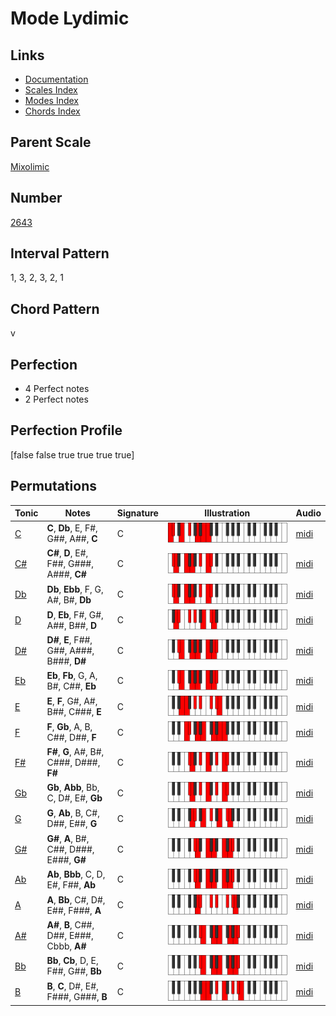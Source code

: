 # Mode Lydimic

## Links

- [Documentation](README.md)
- [Scales Index](Scales.md)
- [Modes Index](Modes.md)
- [Chords Index](Chords.md)

## Parent Scale

[Mixolimic](ScaleMixolimic.md)

## Number

[2643](https://ianring.com/musictheory/scales/2643)

## Interval Pattern

1, 3, 2, 3, 2, 1

## Chord Pattern

v

## Perfection

- 4 Perfect notes
- 2 Perfect notes

## Perfection Profile

[false false true true true true]

## Permutations

| Tonic | Notes | Signature | Illustration | Audio |
|-------|-------|-----------|--------------|-------|
| [C](ModeCNaturalLydimic.md) | **C**, **Db**, E, F#, G##, A##, **C** | C | ![CNaturalLydimic](ModeCNaturalLydimic.png) | [midi](https://github.com/edipermadi/music/blob/main/docs/ModeCNaturalLydimic.mid?raw=true) |
| [C#](ModeCSharpLydimic.md) | **C#**, **D**, E#, F##, G###, A###, **C#** | C | ![CSharpLydimic](ModeCSharpLydimic.png) | [midi](https://github.com/edipermadi/music/blob/main/docs/ModeCSharpLydimic.mid?raw=true) |
| [Db](ModeDFlatLydimic.md) | **Db**, **Ebb**, F, G, A#, B#, **Db** | C | ![DFlatLydimic](ModeDFlatLydimic.png) | [midi](https://github.com/edipermadi/music/blob/main/docs/ModeDFlatLydimic.mid?raw=true) |
| [D](ModeDNaturalLydimic.md) | **D**, **Eb**, F#, G#, A##, B##, **D** | C | ![DNaturalLydimic](ModeDNaturalLydimic.png) | [midi](https://github.com/edipermadi/music/blob/main/docs/ModeDNaturalLydimic.mid?raw=true) |
| [D#](ModeDSharpLydimic.md) | **D#**, **E**, F##, G##, A###, B###, **D#** | C | ![DSharpLydimic](ModeDSharpLydimic.png) | [midi](https://github.com/edipermadi/music/blob/main/docs/ModeDSharpLydimic.mid?raw=true) |
| [Eb](ModeEFlatLydimic.md) | **Eb**, **Fb**, G, A, B#, C##, **Eb** | C | ![EFlatLydimic](ModeEFlatLydimic.png) | [midi](https://github.com/edipermadi/music/blob/main/docs/ModeEFlatLydimic.mid?raw=true) |
| [E](ModeENaturalLydimic.md) | **E**, **F**, G#, A#, B##, C###, **E** | C | ![ENaturalLydimic](ModeENaturalLydimic.png) | [midi](https://github.com/edipermadi/music/blob/main/docs/ModeENaturalLydimic.mid?raw=true) |
| [F](ModeFNaturalLydimic.md) | **F**, **Gb**, A, B, C##, D##, **F** | C | ![FNaturalLydimic](ModeFNaturalLydimic.png) | [midi](https://github.com/edipermadi/music/blob/main/docs/ModeFNaturalLydimic.mid?raw=true) |
| [F#](ModeFSharpLydimic.md) | **F#**, **G**, A#, B#, C###, D###, **F#** | C | ![FSharpLydimic](ModeFSharpLydimic.png) | [midi](https://github.com/edipermadi/music/blob/main/docs/ModeFSharpLydimic.mid?raw=true) |
| [Gb](ModeGFlatLydimic.md) | **Gb**, **Abb**, Bb, C, D#, E#, **Gb** | C | ![GFlatLydimic](ModeGFlatLydimic.png) | [midi](https://github.com/edipermadi/music/blob/main/docs/ModeGFlatLydimic.mid?raw=true) |
| [G](ModeGNaturalLydimic.md) | **G**, **Ab**, B, C#, D##, E##, **G** | C | ![GNaturalLydimic](ModeGNaturalLydimic.png) | [midi](https://github.com/edipermadi/music/blob/main/docs/ModeGNaturalLydimic.mid?raw=true) |
| [G#](ModeGSharpLydimic.md) | **G#**, **A**, B#, C##, D###, E###, **G#** | C | ![GSharpLydimic](ModeGSharpLydimic.png) | [midi](https://github.com/edipermadi/music/blob/main/docs/ModeGSharpLydimic.mid?raw=true) |
| [Ab](ModeAFlatLydimic.md) | **Ab**, **Bbb**, C, D, E#, F##, **Ab** | C | ![AFlatLydimic](ModeAFlatLydimic.png) | [midi](https://github.com/edipermadi/music/blob/main/docs/ModeAFlatLydimic.mid?raw=true) |
| [A](ModeANaturalLydimic.md) | **A**, **Bb**, C#, D#, E##, F###, **A** | C | ![ANaturalLydimic](ModeANaturalLydimic.png) | [midi](https://github.com/edipermadi/music/blob/main/docs/ModeANaturalLydimic.mid?raw=true) |
| [A#](ModeASharpLydimic.md) | **A#**, **B**, C##, D##, E###, Cbbb, **A#** | C | ![ASharpLydimic](ModeASharpLydimic.png) | [midi](https://github.com/edipermadi/music/blob/main/docs/ModeASharpLydimic.mid?raw=true) |
| [Bb](ModeBFlatLydimic.md) | **Bb**, **Cb**, D, E, F##, G##, **Bb** | C | ![BFlatLydimic](ModeBFlatLydimic.png) | [midi](https://github.com/edipermadi/music/blob/main/docs/ModeBFlatLydimic.mid?raw=true) |
| [B](ModeBNaturalLydimic.md) | **B**, **C**, D#, E#, F###, G###, **B** | C | ![BNaturalLydimic](ModeBNaturalLydimic.png) | [midi](https://github.com/edipermadi/music/blob/main/docs/ModeBNaturalLydimic.mid?raw=true) |
